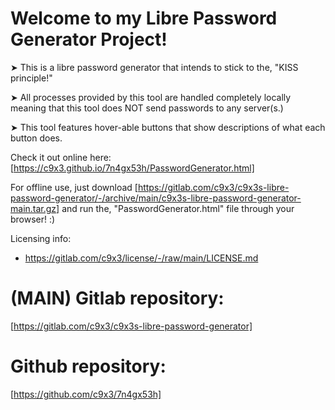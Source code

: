 # Welcome to my Libre Password Generator Project! 

➤ This is a libre password generator that intends to stick to the, "KISS principle!" 

➤ All processes provided by this tool are handled completely locally meaning that this tool does NOT send passwords to any server(s.)

➤ This tool features hover-able buttons that show descriptions of what each button does.

Check it out online here: [https://c9x3.github.io/7n4gx53h/PasswordGenerator.html]

For offline use, just download [https://gitlab.com/c9x3/c9x3s-libre-password-generator/-/archive/main/c9x3s-libre-password-generator-main.tar.gz] and run the, "PasswordGenerator.html" file through your browser! :)

Licensing info: 

- https://gitlab.com/c9x3/license/-/raw/main/LICENSE.md

# (MAIN) Gitlab repository: 

[https://gitlab.com/c9x3/c9x3s-libre-password-generator]

# Github repository: 

[https://github.com/c9x3/7n4gx53h]

